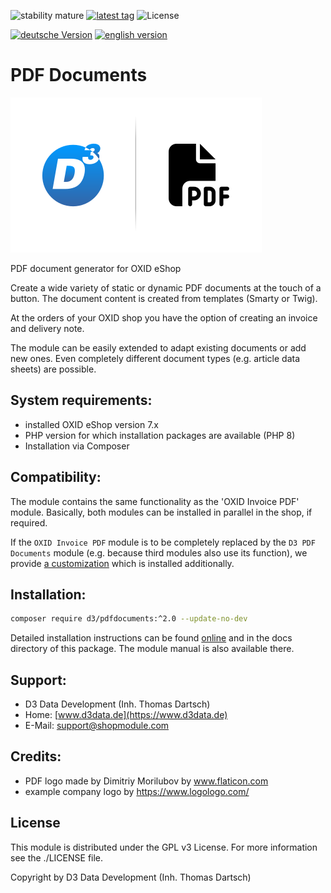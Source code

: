 ![stability mature](https://img.shields.io/badge/stability-mature-008000.svg)
[![latest tag](https://img.shields.io/packagist/v/d3/pdfdocuments?label=release)](https://packagist.org/packages/d3/pdfdocuments)
![License](https://img.shields.io/packagist/l/d3/pdfdocuments)

[![deutsche Version](https://logos.oxidmodule.com/de2_xs.svg)](README.md)
[![english version](https://logos.oxidmodule.com/en2_xs.svg)](README.en.md)

# PDF Documents

![D3 Logo & PDF documents logo](assets/picture.svg)

PDF document generator for OXID eShop

Create a wide variety of static or dynamic PDF documents at the touch of a button. The document content is created from templates (Smarty or Twig).

At the orders of your OXID shop you have the option of creating an invoice and delivery note.

The module can be easily extended to adapt existing documents or add new ones. Even completely different document types (e.g. article data sheets) are possible.

## System requirements:

- installed OXID eShop version 7.x
- PHP version for which installation packages are available (PHP 8)
- Installation via Composer

## Compatibility:

The module contains the same functionality as the 'OXID Invoice PDF' module. Basically, both modules can be installed in parallel in the shop, if required. 

If the `OXID Invoice PDF` module is to be completely replaced by the `D3 PDF Documents` module (e.g. because third modules also use its function), we provide [a customization](https://packagist.org/packages/d3/pdfdocuments_compat) which is installed additionally.

## Installation:

```bash
composer require d3/pdfdocuments:^2.0 --update-no-dev
```

Detailed installation instructions can be found [online](https://docs.oxidmodule.com/PDF-Dokumente/) and in the docs directory of this package. The module manual is also available there.
  
## Support:

- D3 Data Development (Inh. Thomas Dartsch)
- Home: [www.d3data.de](https://www.d3data.de)
- E-Mail: support@shopmodule.com

## Credits:

- PDF logo made by Dimitriy Morilubov by www.flaticon.com
- example company logo by https://www.logologo.com/

## License

This module is distributed under the GPL v3 License. For more information see the ./LICENSE file.
 
Copyright by D3 Data Development (Inh. Thomas Dartsch)